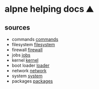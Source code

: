 <!-- omit in toc -->
# alpne helping docs ⛰️

## sources

- commands [commands](commands.md)
- filesystem [filesystem](filesystem.md)
- firewall [firewall](firewall.md)
- jobs [jobs](jobs.md)
- kernel [kernel](kernel.md)
- boot loader [loader](loader.md)
- network [network](network.md)
- system [system](system.md)
- packages [packages](packages.md)
